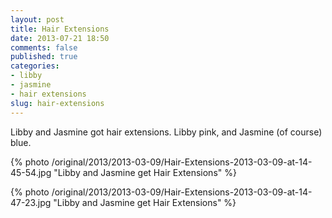 ```yaml
---
layout: post
title: Hair Extensions
date: 2013-07-21 18:50
comments: false
published: true
categories:
- libby
- jasmine
- hair extensions
slug: hair-extensions
---
```

Libby and Jasmine got hair extensions.  Libby pink, and Jasmine (of course) blue.

{% photo /original/2013/2013-03-09/Hair-Extensions-2013-03-09-at-14-45-54.jpg "Libby and Jasmine get Hair Extensions" %}

{% photo /original/2013/2013-03-09/Hair-Extensions-2013-03-09-at-14-47-23.jpg "Libby and Jasmine get Hair Extensions" %}
